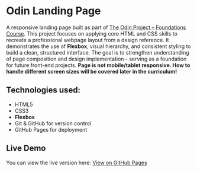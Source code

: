 # Odin Landing Page

A responsive landing page built as part of [The Odin Project – Foundations Course](https://www.theodinproject.com/lessons/foundations-landing-page). This project focuses on applying core HTML and CSS skills to recreate a professional webpage layout from a design reference. It demonstrates the use of **Flexbox**, visual hierarchy, and consistent styling to build a clean, structured interface. The goal is to strengthen understanding of page composition and design implementation - serving as a foundation for future front-end projects. **Page is not mobile/tablet responsive. How to handle different screen sizes will be covered later in the curriculum!**

## Technologies used:

- HTML5
- CSS3
- **Flexbox**
- Git & GitHub for version control
- GitHub Pages for deployment

## Live Demo

You can view the live version here: [View on GitHub Pages](https://programmermarko.github.io/odin_landing_page/)

